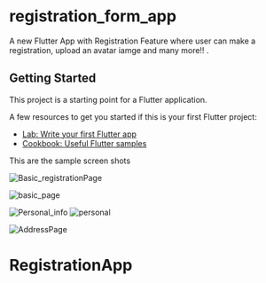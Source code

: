 # registration_form_app

A new Flutter App with Registration Feature where user can make a registration, upload an avatar iamge and many more!!
.

## Getting Started

This project is a starting point for a Flutter application.

A few resources to get you started if this is your first Flutter project:

- [Lab: Write your first Flutter app](https://flutter.dev/docs/get-started/codelab)
- [Cookbook: Useful Flutter samples](https://flutter.dev/docs/cookbook)

This are the sample screen shots



![Basic_registrationPage](https://user-images.githubusercontent.com/55709737/115421117-52aec680-a219-11eb-9dbf-b5bd292bad87.png)

![basic_page](https://user-images.githubusercontent.com/55709737/115421817-ef716400-a219-11eb-98cb-02420275c2fa.png)

![Personal_info](https://user-images.githubusercontent.com/55709737/115421195-622e0f80-a219-11eb-916a-c8356cb1f823.png)
![personal](https://user-images.githubusercontent.com/55709737/115421969-14fe6d80-a21a-11eb-8a12-3917a5d3162d.png)


![AddressPage](https://user-images.githubusercontent.com/55709737/115421898-031cca80-a21a-11eb-9488-c395964ffb95.png)





# RegistrationApp
